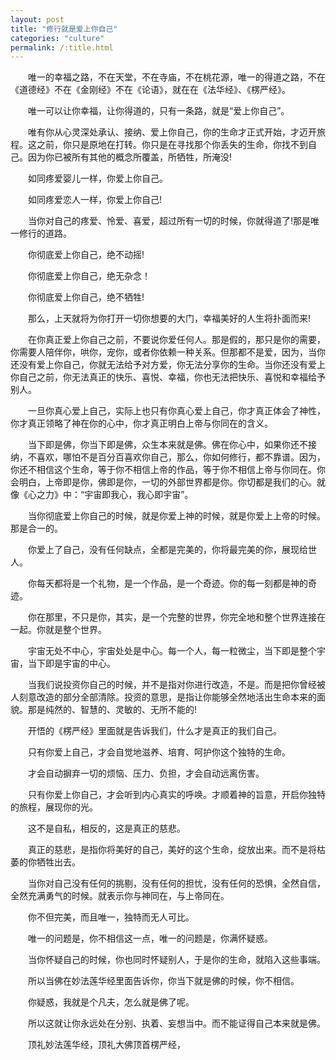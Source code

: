 ```yaml
---
layout: post
title: "修行就是爱上你自己"
categories: "culture"
permalink: /:title.html
---
```


&emsp;&emsp;唯一的幸福之路，不在天堂，不在寺庙，不在桃花源，唯一的得道之路，不在《道德经》不在《金刚经》不在《论语》，就在在《法华经》、《楞严经》。

&emsp;&emsp;唯一可以让你幸福，让你得道的，只有一条路，就是“爱上你自己”。

&emsp;&emsp;唯有你从心灵深处承认、接纳、爱上你自己，你的生命才正式开始，才迈开旅程。这之前，你只是原地在打转。你只是在寻找那个你丢失的生命，你找不到自己。因为你已被所有其他的概念所覆盖，所牺牲，所淹没!

&emsp;&emsp;如同疼爱婴儿一样，你爱上你自己。

&emsp;&emsp;如同疼爱恋人一样，你爱上你自己!

&emsp;&emsp;当你对自己的疼爱、怜爱、喜爱，超过所有一切的时候，你就得道了!那是唯一修行的道路。

&emsp;&emsp;你彻底爱上你自己，绝不动摇!

&emsp;&emsp;你彻底爱上你自己，绝无杂念！

&emsp;&emsp;你彻底爱上你自己，绝不牺牲!

&emsp;&emsp;那么，上天就将为你打开一切你想要的大门，幸福美好的人生将扑面而来!

&emsp;&emsp;在你真正爱上你自己之前，不要说你爱任何人。那是假的，那只是你的需要，你需要人陪伴你，哄你，宠你，或者你依赖一种关系。但那都不是爱，因为，当你还没有爱上你自己，你就无法给予对方爱，你无法分享你的生命。当你还没有爱上你自己之前，你无法真正的快乐、喜悦、幸福，你也无法把快乐、喜悦和幸福给予别人。

&emsp;&emsp;一旦你真心爱上自己，实际上也只有你真心爱上自己，你才真正体会了神性，你才真正领略了神在你的心中，你才真正明白上帝与你同在的含义。

&emsp;&emsp;当下即是佛，你当下即是佛，众生本来就是佛。佛在你心中，如果你还不接纳，不喜欢，哪怕不是百分百喜欢你自己，那么，你如何修行，都不靠谱。因为，你还不相信这个生命，等于你不相信上帝的作品，等于你不相信上帝与你同在。你会明白，上帝即是你，佛即是你，一切的外部世界都是你。你切都是我们的心。就像《心之力》中：“宇宙即我心，我心即宇宙”。

&emsp;&emsp;当你彻底爱上你自己的时候，就是你爱上神的时候，就是你爱上上帝的时候。那是合一的。

&emsp;&emsp;你爱上了自己，没有任何缺点，全都是完美的，你将最完美的你，展现给世人。

&emsp;&emsp;你每天都将是一个礼物，是一个作品，是一个奇迹。你的每一刻都是神的奇迹。

&emsp;&emsp;你在那里，不只是你，其实，是一个完整的世界，你完全地和整个世界连接在一起。你就是整个世界。

&emsp;&emsp;宇宙无处不中心，宇宙处处是中心。每一个人，每一粒微尘，当下即是整个宇宙，当下即是宇宙的中心。

&emsp;&emsp;当我们说投资你自己的时候，并不是指对你进行改造，不是。而是把你曾经被人刻意改造的部分全部清除。投资的意思，是指让你能够全然地活出生命本来的面貌。那是纯然的、智慧的、灵敏的、无所不能的!

&emsp;&emsp;开悟的《楞严经》里面就是告诉我们，什么才是真正的我们自己。

&emsp;&emsp;只有你爱上自己，才会自觉地滋养、培育、呵护你这个独特的生命。

&emsp;&emsp;才会自动摒弃一切的烦恼、压力、负担，才会自动远离伤害。

&emsp;&emsp;只有你爱上你自己，才会听到内心真实的呼唤。才顺着神的旨意，开启你独特的旅程，展现你的光。

&emsp;&emsp;这不是自私，相反的，这是真正的慈悲。

&emsp;&emsp;真正的慈悲，是指你将美好的自己，美好的这个生命，绽放出来。而不是将枯萎的你牺牲出去。

&emsp;&emsp;当你对自己没有任何的挑剔，没有任何的担忧，没有任何的恐惧，全然自信，全然充满勇气的时候。就表示你与神同在，与上帝同在。

&emsp;&emsp;你不但完美，而且唯一，独特而无人可比。

&emsp;&emsp;唯一的问题是，你不相信这一点，唯一的问题是，你满怀疑惑。

&emsp;&emsp;当你怀疑自己的时候，你也同时怀疑别人，于是你的生命，就陷入这些事端。

&emsp;&emsp;所以当佛在妙法莲华经里面告诉你，你当下就是佛的时候，你不相信。

&emsp;&emsp;你疑惑，我就是个凡夫，怎么就是佛了呢。

&emsp;&emsp;所以这就让你永远处在分别、执着、妄想当中。而不能证得自己本来就是佛。

&emsp;&emsp;顶礼妙法莲华经，顶礼大佛顶首楞严经，
